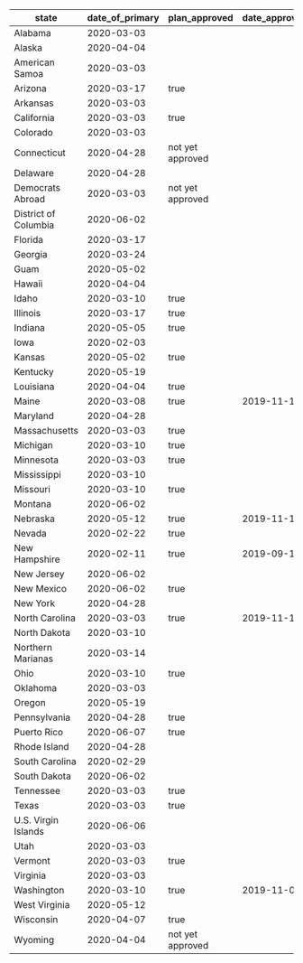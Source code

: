 | state                | date_of_primary | plan_approved    | date_approved | total_delegates |
|----------------------|-----------------|------------------|---------------|-----------------|
| Alabama              | 2020-03-03      |                  |               |                 |
| Alaska               | 2020-04-04      |                  |               |                 |
| American Samoa       | 2020-03-03      |                  |               |                 |
| Arizona              | 2020-03-17      | true             |               | 78              |
| Arkansas             | 2020-03-03      |                  |               |                 |
| California           | 2020-03-03      | true             |               | 495             |
| Colorado             | 2020-03-03      |                  |               |                 |
| Connecticut          | 2020-04-28      | not yet approved |               |                 |
| Delaware             | 2020-04-28      |                  |               |                 |
| Democrats Abroad     | 2020-03-03      | not yet approved |               |                 |
| District of Columbia | 2020-06-02      |                  |               |                 |
| Florida              | 2020-03-17      |                  |               |                 |
| Georgia              | 2020-03-24      |                  |               |                 |
| Guam                 | 2020-05-02      |                  |               |                 |
| Hawaii               | 2020-04-04      |                  |               |                 |
| Idaho                | 2020-03-10      | true             |               | 25              |
| Illinois             | 2020-03-17      | true             |               | 184             |
| Indiana              | 2020-05-05      | true             |               | 77              |
| Iowa                 | 2020-02-03      |                  |               |                 |
| Kansas               | 2020-05-02      | true             |               | 45              |
| Kentucky             | 2020-05-19      |                  |               |                 |
| Louisiana            | 2020-04-04      | true             |               | 61              |
| Maine                | 2020-03-08      | true             | 2019-11-12    | 32              |
| Maryland             | 2020-04-28      |                  |               |                 |
| Massachusetts        | 2020-03-03      | true             |               | 114             |
| Michigan             | 2020-03-10      | true             |               | 147             |
| Minnesota            | 2020-03-03      | true             |               | 91              |
| Mississippi          | 2020-03-10      |                  |               |                 |
| Missouri             | 2020-03-10      | true             |               | 78              |
| Montana              | 2020-06-02      |                  |               |                 |
| Nebraska             | 2020-05-12      | true             | 2019-11-17    | 33              |
| Nevada               | 2020-02-22      | true             |               | 48              |
| New Hampshire        | 2020-02-11      | true             | 2019-09-19    | 33              |
| New Jersey           | 2020-06-02      |                  |               |                 |
| New Mexico           | 2020-06-02      | true             |               | 40              |
| New York             | 2020-04-28      |                  |               |                 |
| North Carolina       | 2020-03-03      | true             | 2019-11-14    | 122             |
| North Dakota         | 2020-03-10      |                  |               | 18              |
| Northern Marianas    | 2020-03-14      |                  |               |                 |
| Ohio                 | 2020-03-10      | true             |               | 153             |
| Oklahoma             | 2020-03-03      |                  |               |                 |
| Oregon               | 2020-05-19      |                  |               |                 |
| Pennsylvania         | 2020-04-28      | true             |               | 210             |
| Puerto Rico          | 2020-06-07      | true             |               | 59              |
| Rhode Island         | 2020-04-28      |                  |               |                 |
| South Carolina       | 2020-02-29      |                  |               |                 |
| South Dakota         | 2020-06-02      |                  |               |                 |
| Tennessee            | 2020-03-03      | true             |               | 73              |
| Texas                | 2020-03-03      | true             |               | 262             |
| U.S. Virgin Islands  | 2020-06-06      |                  |               |                 |
| Utah                 | 2020-03-03      |                  |               |                 |
| Vermont              | 2020-03-03      | true             |               | 24              |
| Virginia             | 2020-03-03      |                  |               |                 |
| Washington           | 2020-03-10      | true             | 2019-11-01    | 107             |
| West Virginia        | 2020-05-12      |                  |               |                 |
| Wisconsin            | 2020-04-07      | true             |               | 90              |
| Wyoming              | 2020-04-04      | not yet approved |               |                 |
